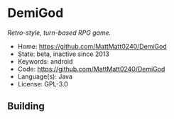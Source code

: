 # DemiGod

_Retro-style, turn-based RPG game._

- Home: https://github.com/MattMatt0240/DemiGod
- State: beta, inactive since 2013
- Keywords: android
- Code: https://github.com/MattMatt0240/DemiGod
- Language(s): Java
- License: GPL-3.0

## Building

